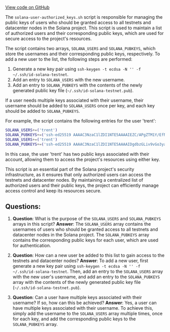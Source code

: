 [View code on GitHub](https://github.com/solana-labs/solana/blob/master/net/scripts/solana-user-authorized_keys.sh)

The `solana-user-authorized_keys.sh` script is responsible for managing the public keys of users who should be granted access to all testnets and datacenter nodes in the Solana project. This script is used to maintain a list of authorized users and their corresponding public keys, which are used for secure access to the project's resources.

The script contains two arrays, `SOLANA_USERS` and `SOLANA_PUBKEYS`, which store the usernames and their corresponding public keys, respectively. To add a new user to the list, the following steps are performed:

1. Generate a new key pair using `ssh-keygen -t ecdsa -N '' -f ~/.ssh/id-solana-testnet`.
2. Add an entry to `SOLANA_USERS` with the new username.
3. Add an entry to `SOLANA_PUBKEYS` with the contents of the newly generated public key file (`~/.ssh/id-solana-testnet.pub`).

If a user needs multiple keys associated with their username, their username should be added to `SOLANA_USERS` once per key, and each key should be added to `SOLANA_PUBKEYS`.

For example, the script contains the following entries for the user 'trent':

```bash
SOLANA_USERS+=('trent')
SOLANA_PUBKEYS+=('ssh-ed25519 AAAAC3NzaC1lZDI1NTE5AAAAIEZC/APgZTM1Y/EfNnCHr+BQN+SN4KWfpyGkwMg+nXdC trent@fry')
SOLANA_USERS+=('trent')
SOLANA_PUBKEYS+=('ssh-ed25519 AAAAC3NzaC1lZDI1NTE5AAAAIDgdbzGLiv9vGo3yaJGzxO3Q2/w5TS4Km2sFGQFWGFIJ trent@farnsworth')
```

In this case, the user 'trent' has two public keys associated with their account, allowing them to access the project's resources using either key.

This script is an essential part of the Solana project's security infrastructure, as it ensures that only authorized users can access the testnets and datacenter nodes. By maintaining a centralized list of authorized users and their public keys, the project can efficiently manage access control and keep its resources secure.
## Questions: 
 1. **Question**: What is the purpose of the `SOLANA_USERS` and `SOLANA_PUBKEYS` arrays in this script?
   **Answer**: The `SOLANA_USERS` array contains the usernames of users who should be granted access to all testnets and datacenter nodes in the Solana project. The `SOLANA_PUBKEYS` array contains the corresponding public keys for each user, which are used for authentication.

2. **Question**: How can a new user be added to this list to gain access to the testnets and datacenter nodes?
   **Answer**: To add a new user, first generate a new key pair using `ssh-keygen -t ecdsa -N '' -f ~/.ssh/id-solana-testnet`. Then, add an entry to the `SOLANA_USERS` array with the new user's username, and add an entry to the `SOLANA_PUBKEYS` array with the contents of the newly generated public key file (`~/.ssh/id-solana-testnet.pub`).

3. **Question**: Can a user have multiple keys associated with their username? If so, how can this be achieved?
   **Answer**: Yes, a user can have multiple keys associated with their username. To achieve this, simply add the username to the `SOLANA_USERS` array multiple times, once for each key, and add the corresponding public keys to the `SOLANA_PUBKEYS` array.